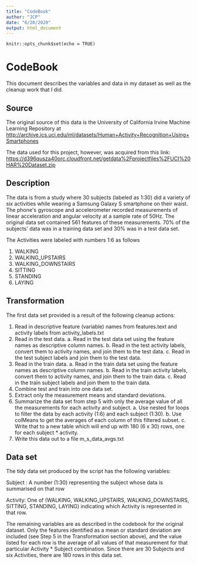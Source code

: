 ```yaml
---
title: "CodeBook"
author: "JCP"
date: "6/20/2020"
output: html_document
---
```


```{r setup, include=FALSE}
knitr::opts_chunk$set(echo = TRUE)
```

# CodeBook

This document describes the variables and data in my dataset as well as the cleanup work that I did.

## Source

The original source of this data is the University of California Irvine Machine Learning Repository at <http://archive.ics.uci.edu/ml/datasets/Human+Activity+Recognition+Using+Smartphones>

The data used for this project, however, was acquired from this link: <https://d396qusza40orc.cloudfront.net/getdata%2Fprojectfiles%2FUCI%20HAR%20Dataset.zip>


## Description

The data is from a study where 30 subjects (labeled as 1:30) did a variety of six activities while wearing a Samsung Galaxy S smartphone on their waist.  The phone's gyroscope and accelerometer recorded measurements of linear acceleration and angular velocity at a sample rate of 50Hz.  The original data set contained 561 features of these measurements.  70% of the subjects' data was in a training data set and 30% was in a test data set.

The Activities were labeled with numbers 1:6 as follows

1. WALKING
2. WALKING_UPSTAIRS
3. WALKING_DOWNSTAIRS
4. SITTING
5. STANDING
6. LAYING

## Transformation

The first data set provided is a result of the following cleanup actions:

1. Read in descriptive feature (variable) names from features.text and activity labels from activity_labels.txt
2. Read in the test data.
    a. Read in the test data set using the feature names as descriptive column names.
    b. Read in the test activity labels, convert them to activity names, and join them to the test data.
    c. Read in the test subject labels and join them to the test data.
3. Read in the train data.
    a. Read in the train data set using the feature names as descriptive column names.
    b. Read in the train activity labels, convert them to activity names, and join them to the train data.
    c. Read in the train subject labels and join them to the train data.
4. Combine test and train into one data set.
5. Extract only the measurement means and standard deviations.
6. Summarize the data set from step 5 with only the average value of all the measurements for each activity and subject.
    a. Use nested for loops to filter the data by each activity (1:6) and each subject (1:30).
    b. Use colMeans to get the averages of each column of this filtered subset.
    c. Write that to a new table which will end up with 180 (6 x 30) rows, one for each subject * activity.
7. Write this data out to a file m_s_data_avgs.txt

## Data set

The tidy data set produced by the script has the following variables:

Subject : A number (1:30) representing the subject whose data is summarised on that row

Activity: One of (WALKING, WALKING_UPSTAIRS, WALKING_DOWNSTAIRS, SITTING, STANDING, LAYING) indicating which Activity is represented in that row.

The remaining variables are as described in the codebook for the original dataset.  Only the features identified as a mean or standard deviation are included (see Step 5 in the Transformation section above), and the value listed for each row is the average of all values of that measurement for that particular Activity * Subject combination.  Since there are 30 Subjects and six Activities, there are 180 rows in this data set.

